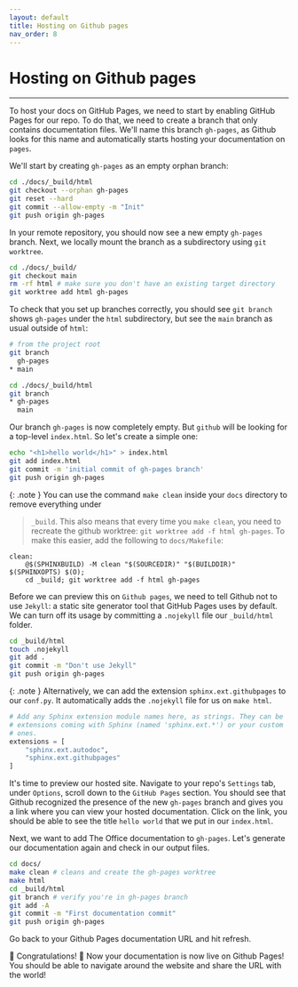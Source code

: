 ```yaml
---
layout: default
title: Hosting on Github pages
nav_order: 8
---
```


# Hosting on Github pages

---

To host your docs on GitHub Pages, we need to start by enabling GitHub Pages for our repo. To do
that, we need to create a branch that only contains documentation files. We'll name this branch
`gh-pages`, as Github looks for this name and automatically starts hosting your documentation on
`pages`.

We'll start by creating `gh-pages` as an empty orphan branch:

```sh
cd ./docs/_build/html
git checkout --orphan gh-pages
git reset --hard
git commit --allow-empty -m "Init"
git push origin gh-pages
```

In your remote repository, you should now see a new empty `gh-pages` branch. Next, we locally mount
the branch as a subdirectory using `git worktree`.

```sh
cd ./docs/_build/
git checkout main
rm -rf html # make sure you don't have an existing target directory
git worktree add html gh-pages
```

To check that you set up branches correctly, you should see `git branch` shows `gh-pages` under the
`html` subdirectory, but see the `main` branch as usual outside of `html`:

```sh
# from the project root
git branch
  gh-pages
* main

cd ./docs/_build/html
git branch
* gh-pages
  main
```

Our branch `gh-pages` is now completely empty. But `github` will be looking for a top-level
`index.html`. So let's create a simple one:

```sh
echo "<h1>hello world</h1>" > index.html
git add index.html
git commit -m 'initial commit of gh-pages branch'
git push origin gh-pages
```

{: .note }
You can use the command `make clean` inside your `docs` directory to remove everything under

> `_build`. This also means that every time you `make clean`, you need to recreate the github
> worktree: `git worktree add -f html gh-pages`. To make this easier, add the following to
> `docs/Makefile`:

```
clean:
	@$(SPHINXBUILD) -M clean "$(SOURCEDIR)" "$(BUILDDIR)" $(SPHINXOPTS) $(O);
	cd _build; git worktree add -f html gh-pages
```

Before we can preview this on `Github pages`, we need to tell Github not to use `Jekyll`: a static
site generator tool that GitHub Pages uses by default. We can turn off its usage by committing a
`.nojekyll` file our `_build/html` folder.

```sh
cd _build/html
touch .nojekyll
git add .
git commit -m "Don't use Jekyll"
git push origin gh-pages
```

{: .note }
Alternatively, we can add the extension `sphinx.ext.githubpages` to our `conf.py`. It automatically adds the `.nojekyll` file for us on `make html`.

```py
# Add any Sphinx extension module names here, as strings. They can be
# extensions coming with Sphinx (named 'sphinx.ext.*') or your custom
# ones.
extensions = [
    "sphinx.ext.autodoc",
    "sphinx.ext.githubpages"
]
```

It's time to preview our hosted site. Navigate to your repo's `Settings` tab, under `Options`,
scroll down to the `GitHub Pages` section. You should see that Github recognized the presence of
the new `gh-pages` branch and gives you a link where you can view your hosted documentation. Click
on the link, you should be able to see the title `hello world` that we put in our `index.html`.

Next, we want to add The Office documentation to `gh-pages`. Let's generate our documentation again
and check in our output files.

```sh
cd docs/
make clean # cleans and create the gh-pages worktree
make html
cd _build/html
git branch # verify you're in gh-pages branch
git add -A
git commit -m "First documentation commit"
git push origin gh-pages
```

Go back to your Github Pages documentation URL and hit refresh.

🎉 Congratulations! 🎉 Now your documentation is now live on Github Pages! You should be able to
navigate around the website and share the URL with the world!

